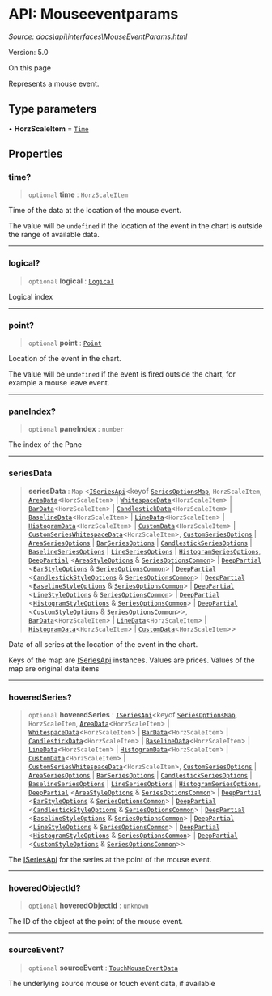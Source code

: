 # API: Mouseeventparams

*Source: docs\api\interfaces\MouseEventParams.html*

Version: 5.0

On this page

Represents a mouse event.

## Type parameters[​](MouseEventParams.html#type-parameters "Direct link to Type parameters")

• **HorzScaleItem** = [`Time`](../type-aliases/Time.md)

## Properties[​](MouseEventParams.html#properties "Direct link to Properties")

### time?[​](MouseEventParams.html#time "Direct link to time?")

> `optional` **time** : `HorzScaleItem`

Time of the data at the location of the mouse event.

The value will be `undefined` if the location of the event in the chart is outside the range of available data.

* * *

### logical?[​](MouseEventParams.html#logical "Direct link to logical?")

> `optional` **logical** : [`Logical`](../type-aliases/Logical.md)

Logical index

* * *

### point?[​](MouseEventParams.html#point "Direct link to point?")

> `optional` **point** : [`Point`](Point.md)

Location of the event in the chart.

The value will be `undefined` if the event is fired outside the chart, for example a mouse leave event.

* * *

### paneIndex?[​](MouseEventParams.html#paneindex "Direct link to paneIndex?")

> `optional` **paneIndex** : `number`

The index of the Pane

* * *

### seriesData[​](MouseEventParams.html#seriesdata "Direct link to seriesData")

> **seriesData** : `Map` <[`ISeriesApi`](ISeriesApi.md)<keyof [`SeriesOptionsMap`](SeriesOptionsMap.md), `HorzScaleItem`, [`AreaData`](AreaData.md)<`HorzScaleItem`> | [`WhitespaceData`](WhitespaceData.md)<`HorzScaleItem`> | [`BarData`](BarData.md)<`HorzScaleItem`> | [`CandlestickData`](CandlestickData.md)<`HorzScaleItem`> | [`BaselineData`](BaselineData.md)<`HorzScaleItem`> | [`LineData`](LineData.md)<`HorzScaleItem`> | [`HistogramData`](HistogramData.md)<`HorzScaleItem`> | [`CustomData`](CustomData.md)<`HorzScaleItem`> | [`CustomSeriesWhitespaceData`](CustomSeriesWhitespaceData.md)<`HorzScaleItem`>, [`CustomSeriesOptions`](../type-aliases/CustomSeriesOptions.md) | [`AreaSeriesOptions`](../type-aliases/AreaSeriesOptions.md) | [`BarSeriesOptions`](../type-aliases/BarSeriesOptions.md) | [`CandlestickSeriesOptions`](../type-aliases/CandlestickSeriesOptions.md) | [`BaselineSeriesOptions`](../type-aliases/BaselineSeriesOptions.md) | [`LineSeriesOptions`](../type-aliases/LineSeriesOptions.md) | [`HistogramSeriesOptions`](../type-aliases/HistogramSeriesOptions.md), [`DeepPartial`](../type-aliases/DeepPartial.md) <[`AreaStyleOptions`](AreaStyleOptions.md) & [`SeriesOptionsCommon`](SeriesOptionsCommon.md)> | [`DeepPartial`](../type-aliases/DeepPartial.md) <[`BarStyleOptions`](BarStyleOptions.md) & [`SeriesOptionsCommon`](SeriesOptionsCommon.md)> | [`DeepPartial`](../type-aliases/DeepPartial.md) <[`CandlestickStyleOptions`](CandlestickStyleOptions.md) & [`SeriesOptionsCommon`](SeriesOptionsCommon.md)> | [`DeepPartial`](../type-aliases/DeepPartial.md) <[`BaselineStyleOptions`](BaselineStyleOptions.md) & [`SeriesOptionsCommon`](SeriesOptionsCommon.md)> | [`DeepPartial`](../type-aliases/DeepPartial.md) <[`LineStyleOptions`](LineStyleOptions.md) & [`SeriesOptionsCommon`](SeriesOptionsCommon.md)> | [`DeepPartial`](../type-aliases/DeepPartial.md) <[`HistogramStyleOptions`](HistogramStyleOptions.md) & [`SeriesOptionsCommon`](SeriesOptionsCommon.md)> | [`DeepPartial`](../type-aliases/DeepPartial.md) <[`CustomStyleOptions`](CustomStyleOptions.md) & [`SeriesOptionsCommon`](SeriesOptionsCommon.md)>>, [`BarData`](BarData.md)<`HorzScaleItem`> | [`LineData`](LineData.md)<`HorzScaleItem`> | [`HistogramData`](HistogramData.md)<`HorzScaleItem`> | [`CustomData`](CustomData.md)<`HorzScaleItem`>>

Data of all series at the location of the event in the chart.

Keys of the map are [ISeriesApi](ISeriesApi.md) instances. Values are prices. Values of the map are original data items

* * *

### hoveredSeries?[​](MouseEventParams.html#hoveredseries "Direct link to hoveredSeries?")

> `optional` **hoveredSeries** : [`ISeriesApi`](ISeriesApi.md)<keyof [`SeriesOptionsMap`](SeriesOptionsMap.md), `HorzScaleItem`, [`AreaData`](AreaData.md)<`HorzScaleItem`> | [`WhitespaceData`](WhitespaceData.md)<`HorzScaleItem`> | [`BarData`](BarData.md)<`HorzScaleItem`> | [`CandlestickData`](CandlestickData.md)<`HorzScaleItem`> | [`BaselineData`](BaselineData.md)<`HorzScaleItem`> | [`LineData`](LineData.md)<`HorzScaleItem`> | [`HistogramData`](HistogramData.md)<`HorzScaleItem`> | [`CustomData`](CustomData.md)<`HorzScaleItem`> | [`CustomSeriesWhitespaceData`](CustomSeriesWhitespaceData.md)<`HorzScaleItem`>, [`CustomSeriesOptions`](../type-aliases/CustomSeriesOptions.md) | [`AreaSeriesOptions`](../type-aliases/AreaSeriesOptions.md) | [`BarSeriesOptions`](../type-aliases/BarSeriesOptions.md) | [`CandlestickSeriesOptions`](../type-aliases/CandlestickSeriesOptions.md) | [`BaselineSeriesOptions`](../type-aliases/BaselineSeriesOptions.md) | [`LineSeriesOptions`](../type-aliases/LineSeriesOptions.md) | [`HistogramSeriesOptions`](../type-aliases/HistogramSeriesOptions.md), [`DeepPartial`](../type-aliases/DeepPartial.md) <[`AreaStyleOptions`](AreaStyleOptions.md) & [`SeriesOptionsCommon`](SeriesOptionsCommon.md)> | [`DeepPartial`](../type-aliases/DeepPartial.md) <[`BarStyleOptions`](BarStyleOptions.md) & [`SeriesOptionsCommon`](SeriesOptionsCommon.md)> | [`DeepPartial`](../type-aliases/DeepPartial.md) <[`CandlestickStyleOptions`](CandlestickStyleOptions.md) & [`SeriesOptionsCommon`](SeriesOptionsCommon.md)> | [`DeepPartial`](../type-aliases/DeepPartial.md) <[`BaselineStyleOptions`](BaselineStyleOptions.md) & [`SeriesOptionsCommon`](SeriesOptionsCommon.md)> | [`DeepPartial`](../type-aliases/DeepPartial.md) <[`LineStyleOptions`](LineStyleOptions.md) & [`SeriesOptionsCommon`](SeriesOptionsCommon.md)> | [`DeepPartial`](../type-aliases/DeepPartial.md) <[`HistogramStyleOptions`](HistogramStyleOptions.md) & [`SeriesOptionsCommon`](SeriesOptionsCommon.md)> | [`DeepPartial`](../type-aliases/DeepPartial.md) <[`CustomStyleOptions`](CustomStyleOptions.md) & [`SeriesOptionsCommon`](SeriesOptionsCommon.md)>>

The [ISeriesApi](ISeriesApi.md) for the series at the point of the mouse event.

* * *

### hoveredObjectId?[​](MouseEventParams.html#hoveredobjectid "Direct link to hoveredObjectId?")

> `optional` **hoveredObjectId** : `unknown`

The ID of the object at the point of the mouse event.

* * *

### sourceEvent?[​](MouseEventParams.html#sourceevent "Direct link to sourceEvent?")

> `optional` **sourceEvent** : [`TouchMouseEventData`](TouchMouseEventData.md)

The underlying source mouse or touch event data, if available

